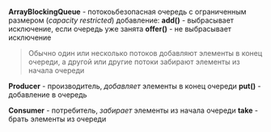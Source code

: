 **ArrayBlockingQueue** - потокоьбезопасная очередь с ограниченным размером (*сapacity restricted*)
добавление:
**add()** - выбрасывает исключение, если очередь уже занята
**offer()** - не выбрасывает исключение


>Обычно один или несколько потоков добавляют элементы в конец очереди, а другой или другие потоки забирают элементы из начала очереди


**Producer**  -  производитель, _добавляет_ элементы в конец очереди 
	**put()** - добавление в очередь

**Consumer** - потребитель, _забирает_ элементы из начала очереди
	**take** - брать элементы из очереди